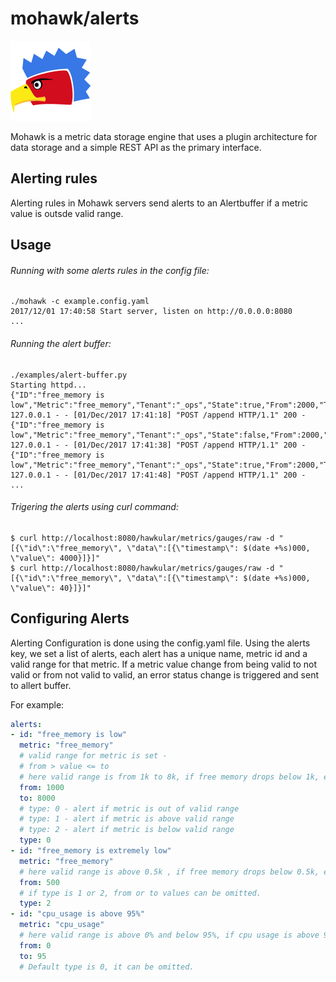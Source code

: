 # mohawk/alerts

![Mohawk](/images/logo-128.png?raw=true "Mohawk Logo")

Mohawk is a metric data storage engine that uses a plugin architecture for data storage and a simple REST API as the primary interface.

## Alerting rules

Alerting rules in Mohawk servers send alerts to an Alertbuffer if a metric value is outsde valid range.

## Usage

###### Running with some alerts rules in the config file:
```
./mohawk -c example.config.yaml
2017/12/01 17:40:58 Start server, listen on http://0.0.0.0:8080
...
```
###### Running the alert buffer:
```
./examples/alert-buffer.py
Starting httpd...
{"ID":"free_memory is low","Metric":"free_memory","Tenant":"_ops","State":true,"From":2000,"To":8000,"Type":0,"TrigerValue":40,"TrigerTimestamp":1512142870000}
127.0.0.1 - - [01/Dec/2017 17:41:18] "POST /append HTTP/1.1" 200 -
{"ID":"free_memory is low","Metric":"free_memory","Tenant":"_ops","State":false,"From":2000,"To":8000,"Type":0,"TrigerValue":4000,"TrigerTimestamp":1512142893000}
127.0.0.1 - - [01/Dec/2017 17:41:38] "POST /append HTTP/1.1" 200 -
{"ID":"free_memory is low","Metric":"free_memory","Tenant":"_ops","State":true,"From":2000,"To":8000,"Type":0,"TrigerValue":40,"TrigerTimestamp":1512142901000}
127.0.0.1 - - [01/Dec/2017 17:41:48] "POST /append HTTP/1.1" 200 -
...
```

###### Trigering the alerts using curl command:
```
$ curl http://localhost:8080/hawkular/metrics/gauges/raw -d "[{\"id\":\"free_memory\", \"data\":[{\"timestamp\": $(date +%s)000, \"value\": 4000}]}]"
$ curl http://localhost:8080/hawkular/metrics/gauges/raw -d "[{\"id\":\"free_memory\", \"data\":[{\"timestamp\": $(date +%s)000, \"value\": 40}]}]"
```

## Configuring Alerts

Alerting Configuration is done using the config.yaml file.
Using the alerts key, we set a list of alerts, each alert has a unique name, metric id and a valid range for that metric.
If a metric value change from being valid to not valid or from not valid to valid, an error status change is triggered and sent to allert buffer.

For example:

```yaml
alerts:
- id: "free_memory is low"
  metric: "free_memory"
  # valid range for metric is set -
  # from > value <= to
  # here valid range is from 1k to 8k, if free memory drops below 1k, error will be active.
  from: 1000
  to: 8000
  # type: 0 - alert if metric is out of valid range
  # type: 1 - alert if metric is above valid range
  # type: 2 - alert if metric is below valid range
  type: 0
- id: "free_memory is extremely low"
  metric: "free_memory"
  # here valid range is above 0.5k , if free memory drops below 0.5k, error will be active.
  from: 500
  # if type is 1 or 2, from or to values can be omitted.
  type: 2
- id: "cpu_usage is above 95%"
  metric: "cpu_usage"
  # here valid range is above 0% and below 95%, if cpu usage is above 95%, error will be active.
  from: 0
  to: 95
  # Default type is 0, it can be omitted.
```
